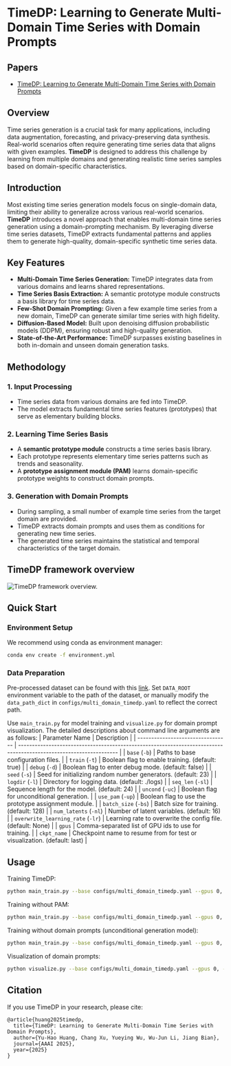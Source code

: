 # TimeDP: Learning to Generate Multi-Domain Time Series with Domain Prompts

## Papers
- [TimeDP: Learning to Generate Multi-Domain Time Series with Domain Prompts](https://arxiv.org/pdf/2501.05403)

## Overview
Time series generation is a crucial task for many applications, including data augmentation, forecasting, and privacy-preserving data synthesis. Real-world scenarios often require generating time series data that aligns with given examples. **TimeDP** is designed to address this challenge by learning from multiple domains and generating realistic time series samples based on domain-specific characteristics.

## Introduction
Most existing time series generation models focus on single-domain data, limiting their ability to generalize across various real-world scenarios. **TimeDP** introduces a novel approach that enables multi-domain time series generation using a domain-prompting mechanism. By leveraging diverse time series datasets, TimeDP extracts fundamental patterns and applies them to generate high-quality, domain-specific synthetic time series data.

## Key Features
- **Multi-Domain Time Series Generation:** TimeDP integrates data from various domains and learns shared representations.
- **Time Series Basis Extraction:** A semantic prototype module constructs a basis library for time series data.
- **Few-Shot Domain Prompting:** Given a few example time series from a new domain, TimeDP can generate similar time series with high fidelity.
- **Diffusion-Based Model:** Built upon denoising diffusion probabilistic models (DDPM), ensuring robust and high-quality generation.
- **State-of-the-Art Performance:** TimeDP surpasses existing baselines in both in-domain and unseen domain generation tasks.

## Methodology
### 1. Input Processing
- Time series data from various domains are fed into TimeDP.
- The model extracts fundamental time series features (prototypes) that serve as elementary building blocks.

### 2. Learning Time Series Basis
- A **semantic prototype module** constructs a time series basis library.
- Each prototype represents elementary time series patterns such as trends and seasonality.
- A **prototype assignment module (PAM)** learns domain-specific prototype weights to construct domain prompts.

### 3. Generation with Domain Prompts
- During sampling, a small number of example time series from the target domain are provided.
- TimeDP extracts domain prompts and uses them as conditions for generating new time series.
- The generated time series maintains the statistical and temporal characteristics of the target domain.

## TimeDP framework overview
![TimeDP framework overview.](./figure/TimeDP_Overview.jpg)


## Quick Start

### Environment Setup

We recommend using conda as environment manager:
```bash
conda env create -f environment.yml
```

### Data Preparation
Pre-processed dataset can be found with this [link](https://huggingface.co/datasets/YukhoW/TimeDP-Data/blob/main/TimeDP-Data.zip). Set `DATA_ROOT` environment variable to the path of the dataset, or manually modify the `data_path_dict` in `configs/multi_domain_timedp.yaml` to reflect the correct path.

Use `main_train.py` for model training and `visualize.py` for domain prompt visualization. The detailed descriptions about command line arguments are as follows:
| Parameter Name                    | Description                                                                                                        |
| --------------------------------- | ------------------------------------------------------------------------------------------------------------------ |
| `base` (`-b`)                     | Paths to base configuration files.                                                                                 |
| `train` (`-t`)                    | Boolean flag to enable training. (default: true)                                                                   |
| `debug` (`-d`)                    | Boolean flag to enter debug mode. (default: false)                                                                 |
| `seed` (`-s`)                     | Seed for initializing random number generators. (default: 23)                                                      |
| `logdir` (`-l`)                   | Directory for logging data. (default: ./logs)                                                                      |
| `seq_len` (`-sl`)                 | Sequence length for the model. (default: 24)                                                                       |
| `uncond` (`-uc`)                  | Boolean flag for unconditional generation.                                                                         |
| `use_pam` (`-up`)                 | Boolean flag to use the prototype assignment module.                                                               |
| `batch_size` (`-bs`)              | Batch size for training. (default: 128)                                                                            |
| `num_latents` (`-nl`)             | Number of latent variables. (default: 16)                                                                          |
| `overwrite_learning_rate` (`-lr`) | Learning rate to overwrite the config file. (default: None)                                                        |
| `gpus`                            | Comma-separated list of GPU ids to use for training.                                                               |
| `ckpt_name`                       | Checkpoint name to resume from for test or visualization. (default: last)                                          |


## Usage
Training TimeDP:
```bash
python main_train.py --base configs/multi_domain_timedp.yaml --gpus 0, --logdir ./logs/ -sl 168 -up -nl 16 --batch_size 128 -lr 0.0001 -s 0
```

Training without PAM:
```bash
python main_train.py --base configs/multi_domain_timedp.yaml --gpus 0, --logdir ./logs/ -sl 168 --batch_size 128 -lr 0.0001 -s 0
```

Training without domain prompts (unconditional generation model):
```bash
python main_train.py --base configs/multi_domain_timedp.yaml --gpus 0, --logdir ./logs/ -sl 168 --batch_size 128 -lr 0.0001 -s 0 --uncond
```

Visualization of domain prompts:
```bash
python visualize.py --base configs/multi_domain_timedp.yaml --gpus 0, --logdir ./logs/ -sl 168 --batch_size 128 -lr 0.0001 -s 0 --uncond
```


## Citation
If you use TimeDP in your research, please cite:
```
@article{huang2025timedp,
  title={TimeDP: Learning to Generate Multi-Domain Time Series with Domain Prompts},
  author={Yu-Hao Huang, Chang Xu, Yueying Wu, Wu-Jun Li, Jiang Bian},
  journal={AAAI 2025},
  year={2025}
}
```


